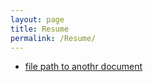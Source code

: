 ```yaml
---
layout: page
title: Resume
permalink: /Resume/
---
```


-   [file path to anothr document](file:///C:\Users\zgrib\Documents\portfolio_zg\Zach-Griebel-Resume-1-12.pdf)
